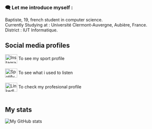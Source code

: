 
### 🗨️ Let me introduce myself :

Baptiste, 19, french student in computer science. </br>
Currently Studying at : Université Clermont-Auvergne, Aubière, France. </br>
District : IUT Informatique.

## Social media profiles
<p align="left">
<a href="https://www.instagram.com/dvgainzz/"><img align="center" src="https://cdn.jsdelivr.net/npm/simple-icons@3.0.1/icons/instagram.svg" alt="Instagram profile" height="30" width="40" /></a> 
  To see my sport profile </br></br>
<a href="https://open.spotify.com/user/jxa0hzop65exfxpp8m3vw8ele?si=556974c1884e4c82"><img align="center" src="https://cdn.jsdelivr.net/npm/simple-icons@3.0.1/icons/spotify.svg" alt="Spotify profile" height="30" width="40" /></a>
  To see what i used to listen </br></br>
<a href="https://www.linkedin.com/in/baptiste-martel-2627ab220/"><img align="center" src="https://cdn.jsdelivr.net/npm/simple-icons@3.0.1/icons/linkedin.svg" alt="LinkedIn profile" height="30" width="40" /></a>
  To check my profesional profile </br></br>
</p>
  
 
## My stats
 ![My GitHub stats](https://github-readme-stats.vercel.app/api?username=baptistemrtl&show_icons=true&theme=radical)


<!--
**baptistemrtl/baptistemrtl** is a ✨ _special_ ✨ repository because its `README.md` (this file) appears on your GitHub profile.

Here are some ideas to get you started:

- 🔭 I’m currently working on ...
- 🌱 I’m currently learning ...
- 👯 I’m looking to collaborate on ...
- 🤔 I’m looking for help with ...
- 💬 Ask me about ...
- 📫 How to reach me: ...
- 😄 Pronouns: ...
- ⚡ Fun fact: ...
-->
